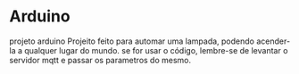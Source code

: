 # Arduino
projeto arduino
Projeito feito para automar uma lampada, podendo acender-la a qualquer lugar do mundo.
se for usar o código, lembre-se de levantar o servidor mqtt e passar os parametros do mesmo.
